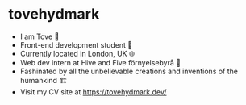 # tovehydmark
- I am Tove 👷
- Front-end development student 📝
- Currently located in London, UK 🌐
- Web dev intern at Hive and Five förnyelsebyrå 🤩
- Fashinated by all the unbelievable creations and inventions of the humankind 🏗️
- Visit my CV site at https://tovehydmark.dev/


